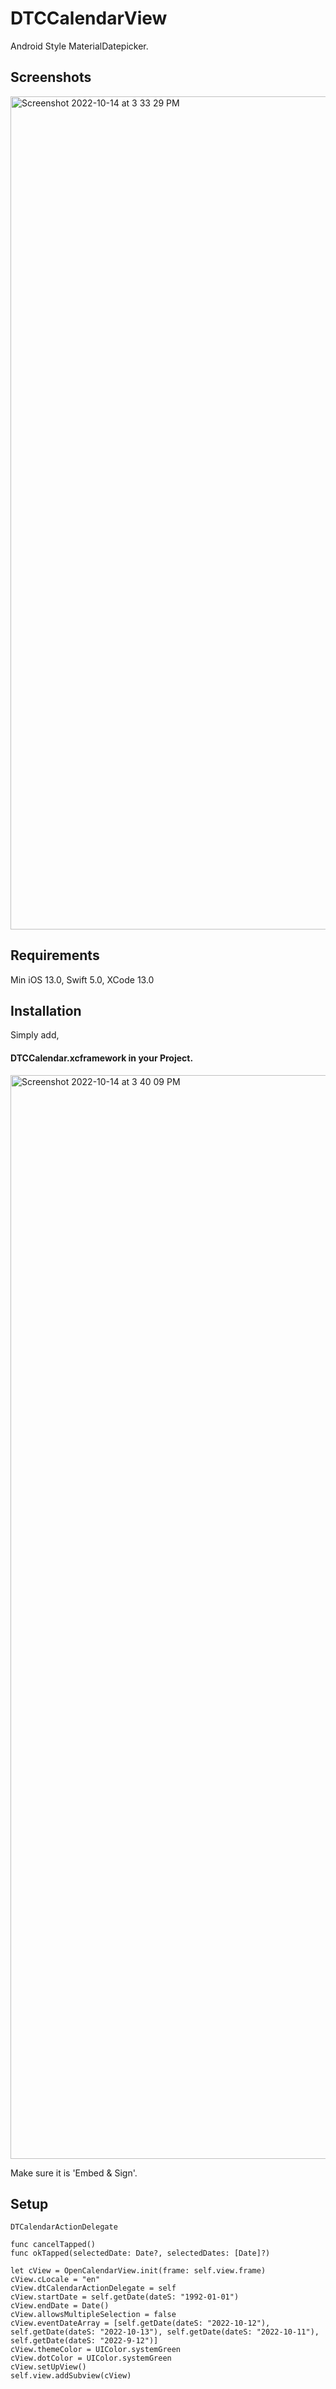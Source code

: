# DTCCalendarView

Android Style MaterialDatepicker.

## Screenshots

<img width="1333" alt="Screenshot 2022-10-14 at 3 33 29 PM" src="https://user-images.githubusercontent.com/30721404/195820749-5e571a11-7c5d-40fb-a14f-70ec7514a25a.png">


## Requirements
Min iOS 13.0, Swift 5.0, XCode 13.0 

## Installation

Simply add, 
#### DTCCalendar.xcframework in your Project.

<img width="1734" alt="Screenshot 2022-10-14 at 3 40 09 PM" src="https://user-images.githubusercontent.com/30721404/195821955-a47ad6ae-f3c3-44b6-81cc-b01163219625.png">

Make sure it is 'Embed & Sign'.


## Setup

```
DTCalendarActionDelegate

func cancelTapped()
func okTapped(selectedDate: Date?, selectedDates: [Date]?)
```

```
let cView = OpenCalendarView.init(frame: self.view.frame)
cView.cLocale = "en"
cView.dtCalendarActionDelegate = self
cView.startDate = self.getDate(dateS: "1992-01-01")
cView.endDate = Date()
cView.allowsMultipleSelection = false
cView.eventDateArray = [self.getDate(dateS: "2022-10-12"), self.getDate(dateS: "2022-10-13"), self.getDate(dateS: "2022-10-11"), self.getDate(dateS: "2022-9-12")]
cView.themeColor = UIColor.systemGreen
cView.dotColor = UIColor.systemGreen
cView.setUpView()
self.view.addSubview(cView)
```
